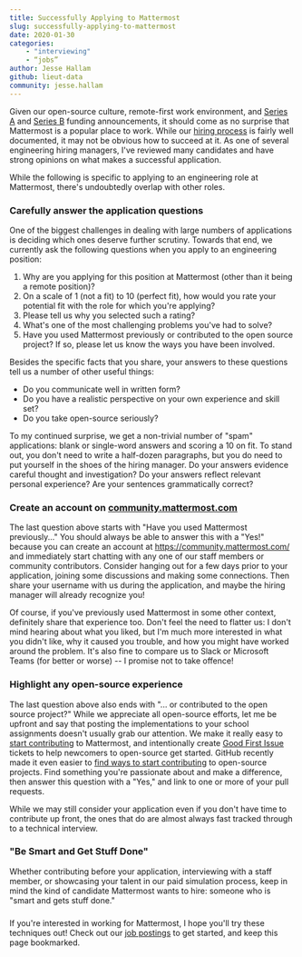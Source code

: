 ```yaml
---
title: Successfully Applying to Mattermost
slug: successfully-applying-to-mattermost
date: 2020-01-30
categories:
    - "interviewing"
    - “jobs”
author: Jesse Hallam
github: lieut-data
community: jesse.hallam
---
```


Given our open-source culture, remote-first work environment, and [Series A](https://mattermost.com/blog/mattermost-raises-20m-series-a-funding/) and [Series B](https://mattermost.com/blog/yc-leads-50m-series-b-in-mattermost-as-open-source-slack-alternative/) funding announcements, it should come as no surprise that Mattermost is a popular place to work. While our [hiring process](https://docs.mattermost.com/process/developer.html#hiring-process) is fairly well documented, it may not be obvious how to succeed at it. As one of several engineering hiring managers, I've reviewed many candidates and have strong opinions on what makes a successful application.

While the following is specific to applying to an engineering role at Mattermost, there's undoubtedly overlap with other roles.

### Carefully answer the application questions

One of the biggest challenges in dealing with large numbers of applications is deciding which ones deserve further scrutiny. Towards that end, we currently ask the following questions when you apply to an engineering position:
1. Why are you applying for this position at Mattermost (other than it being a remote position)?
2. On a scale of 1 (not a fit) to 10 (perfect fit), how would you rate your potential fit with the role for which you're applying?
3. Please tell us why you selected such a rating?
4. What's one of the most challenging problems you've had to solve?
5. Have you used Mattermost previously or contributed to the open source project? If so, please let us know the ways you have been involved.

Besides the specific facts that you share, your answers to these questions tell us a number of other useful things:
* Do you communicate well in written form?
* Do you have a realistic perspective on your own experience and skill set?
* Do you take open-source seriously?

To my continued surprise, we get a non-trivial number of "spam" applications: blank or single-word answers and scoring a 10 on fit. To stand out, you don't need to write a half-dozen paragraphs, but you do need to put yourself in the shoes of the hiring manager. Do your answers evidence careful thought and investigation? Do your answers reflect relevant personal experience? Are your sentences grammatically correct?

### Create an account on [community.mattermost.com](https://community.mattermost.com/)

The last question above starts with "Have you used Mattermost previously..." You should always be able to answer this with a "Yes!" because you can create an account at https://community.mattermost.com/ and immediately start chatting with any one of our staff members or community contributors. Consider hanging out for a few days prior to your application, joining some discussions and making some connections. Then share your username with us during the application, and maybe the hiring manager will already recognize you!

Of course, if you've previously used Mattermost in some other context, definitely share that experience too. Don't feel the need to flatter us: I don't mind hearing about what you liked, but I'm much more interested in what you didn't like, why it caused you trouble, and how you might have worked around the problem. It's also fine to compare us to Slack or Microsoft Teams (for better or worse) -- I promise not to take offence!

### Highlight any open-source experience

The last question above also ends with "... or contributed to the open source project?" While we appreciate all open-source efforts, let me be upfront and say that posting the implementations to your school assignments doesn't usually grab our attention.  We make it really easy to [start contributing](https://developers.mattermost.com/contribute/getting-started/) to Mattermost, and intentionally create [Good First Issue](https://github.com/search?utf8=%E2%9C%93&q=is%3Aopen+archived%3Afalse+org%3Amattermost+label%3A%22Help+Wanted%22++label%3A%22Up+For+Grabs%22++label%3A%22Good+First+Issue%22) tickets to help newcomers to open-source get started. GitHub recently made it even easier to [find ways to start contributing](https://github.blog/2020-01-22-browse-good-first-issues-to-start-contributing-to-open-source/) to open-source projects. Find something you're passionate about and make a difference, then answer this question with a "Yes," and link to one or more of your pull requests.

While we may still consider your application even if you don't have time to contribute up front, the ones that do are almost always fast tracked through to a technical interview.

### "Be Smart and Get Stuff Done"

Whether contributing before your application, interviewing with a staff member, or showcasing your talent in our paid simulation process, keep in mind the kind of candidate Mattermost wants to hire: someone who is "smart and gets stuff done." 

### 

If you're interested in working for Mattermost, I hope you'll try these techniques out! Check out our [job postings](https://jobs.lever.co/mattermost) to get started, and keep this page bookmarked.
